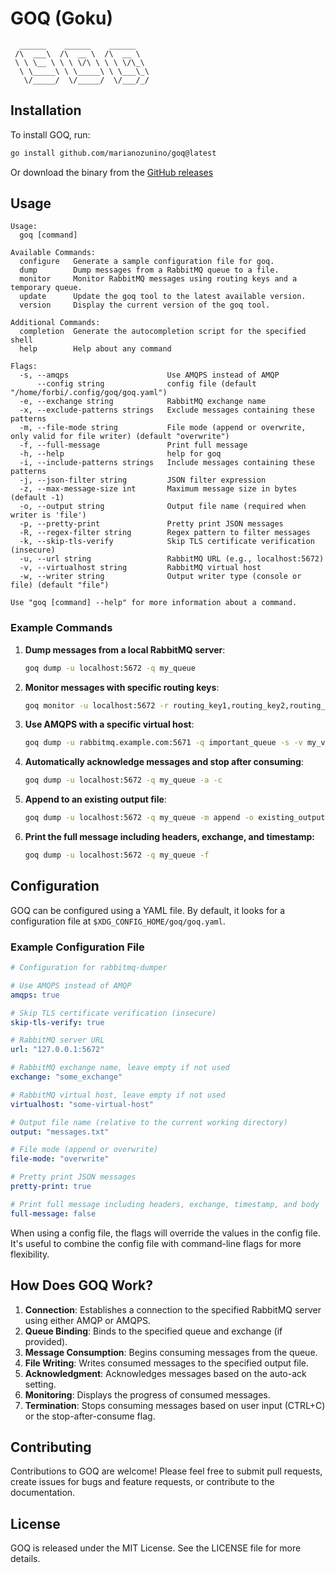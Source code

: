 # GOQ (Goku)

```
  ______    ______    ______
 /\  ___\  /\  __ \  /\  __ \
 \ \ \__ \ \ \ \/\ \ \ \ \/\_\
  \ \_____\ \ \_____\ \ \___\_\
   \/_____/  \/_____/  \/___/_/
```

## Installation
To install GOQ, run:

```bash
go install github.com/marianozunino/goq@latest
```

Or download the binary from the [GitHub releases](https://github.com/marianozunino/goq/releases)

## Usage
```
Usage:
  goq [command]

Available Commands:
  configure   Generate a sample configuration file for goq.
  dump        Dump messages from a RabbitMQ queue to a file.
  monitor     Monitor RabbitMQ messages using routing keys and a temporary queue.
  update      Update the goq tool to the latest available version.
  version     Display the current version of the goq tool.

Additional Commands:
  completion  Generate the autocompletion script for the specified shell
  help        Help about any command

Flags:
  -s, --amqps                      Use AMQPS instead of AMQP
      --config string              config file (default "/home/forbi/.config/goq/goq.yaml")
  -e, --exchange string            RabbitMQ exchange name
  -x, --exclude-patterns strings   Exclude messages containing these patterns
  -m, --file-mode string           File mode (append or overwrite, only valid for file writer) (default "overwrite")
  -f, --full-message               Print full message
  -h, --help                       help for goq
  -i, --include-patterns strings   Include messages containing these patterns
  -j, --json-filter string         JSON filter expression
  -z, --max-message-size int       Maximum message size in bytes (default -1)
  -o, --output string              Output file name (required when writer is 'file')
  -p, --pretty-print               Pretty print JSON messages
  -R, --regex-filter string        Regex pattern to filter messages
  -k, --skip-tls-verify            Skip TLS certificate verification (insecure)
  -u, --url string                 RabbitMQ URL (e.g., localhost:5672)
  -v, --virtualhost string         RabbitMQ virtual host
  -w, --writer string              Output writer type (console or file) (default "file")

Use "goq [command] --help" for more information about a command.
```

### Example Commands
1. **Dump messages from a local RabbitMQ server**:
   ```bash
   goq dump -u localhost:5672 -q my_queue
   ```

2. **Monitor messages with specific routing keys**:
   ```bash
   goq monitor -u localhost:5672 -r routing_key1,routing_key2,routing_key_pattern.#
   ```

3. **Use AMQPS with a specific virtual host**:
   ```bash
   goq dump -u rabbitmq.example.com:5671 -q important_queue -s -v my_vhost
   ```

4. **Automatically acknowledge messages and stop after consuming**:
   ```bash
   goq dump -u localhost:5672 -q my_queue -a -c
   ```

5. **Append to an existing output file**:
   ```bash
   goq dump -u localhost:5672 -q my_queue -m append -o existing_output.txt
   ```
6. **Print the full message including headers, exchange, and timestamp:**
   ```bash
   goq dump -u localhost:5672 -q my_queue -f
   ```

## Configuration
GOQ can be configured using a YAML file. By default, it looks for a configuration file at `$XDG_CONFIG_HOME/goq/goq.yaml`.

### Example Configuration File
```yaml
# Configuration for rabbitmq-dumper

# Use AMQPS instead of AMQP
amqps: true

# Skip TLS certificate verification (insecure)
skip-tls-verify: true

# RabbitMQ server URL
url: "127.0.0.1:5672"

# RabbitMQ exchange name, leave empty if not used
exchange: "some_exchange"

# RabbitMQ virtual host, leave empty if not used
virtualhost: "some-virtual-host"

# Output file name (relative to the current working directory)
output: "messages.txt"

# File mode (append or overwrite)
file-mode: "overwrite"

# Pretty print JSON messages
pretty-print: true

# Print full message including headers, exchange, timestamp, and body
full-message: false
```

When using a config file, the flags will override the values in the config file. It's useful to combine the config file with command-line flags for more flexibility.

## How Does GOQ Work?
1. **Connection**: Establishes a connection to the specified RabbitMQ server using either AMQP or AMQPS.
2. **Queue Binding**: Binds to the specified queue and exchange (if provided).
3. **Message Consumption**: Begins consuming messages from the queue.
4. **File Writing**: Writes consumed messages to the specified output file.
5. **Acknowledgment**: Acknowledges messages based on the auto-ack setting.
6. **Monitoring**: Displays the progress of consumed messages.
7. **Termination**: Stops consuming messages based on user input (CTRL+C) or the stop-after-consume flag.

## Contributing
Contributions to GOQ are welcome! Please feel free to submit pull requests, create issues for bugs and feature requests, or contribute to the documentation.

## License
GOQ is released under the MIT License. See the LICENSE file for more details.


